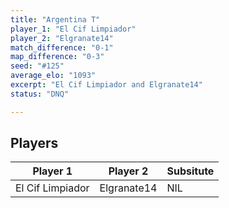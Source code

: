 ```yaml
---
title: "Argentina T"
player_1: "El Cif Limpiador"
player_2: "Elgranate14"
match_difference: "0-1"
map_difference: "0-3"
seed: "#125"
average_elo: "1093"
excerpt: "El Cif Limpiador and Elgranate14"
status: "DNQ"

---
```

## Players

| Player 1 | Player 2 | Subsitute |
| -- | -- | -- |
| El Cif Limpiador | Elgranate14 | NIL |
